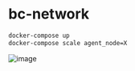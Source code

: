 # bc-network

```bash
docker-compose up
docker-compose scale agent_node=X
```
![image](https://user-images.githubusercontent.com/13699857/114062548-ee464b80-9897-11eb-9422-3a08c54b9c02.png)
